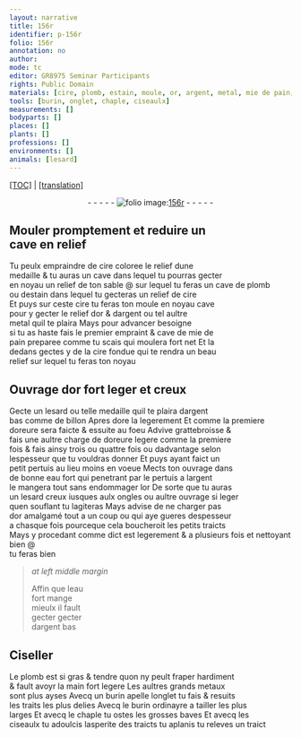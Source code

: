 ```yaml
---
layout: narrative
title: 156r
identifier: p-156r
folio: 156r
annotation: no
author:
mode: tc
editor: GR8975 Seminar Participants
rights: Public Domain
materials: [cire, plomb, estain, moule, or, argent, metal, mie de pain, eau fort, metaux]
tools: [burin, onglet, chaple, ciseaulx]
measurements: []
bodyparts: []
places: []
plants: []
professions: []
environments: []
animals: [lesard]
---
```


<p><a href="{{ site.baseurl }}/diplomatic/">[TOC]</a> | <a href="{{ site.baseurl }}/texts/p-156r_tl/" target="_blank">[translation]</a></p><div class="folio" align="center">- - - - - <a href="http://gallica.bnf.fr/ark:/12148/btv1b10500001g/f317.item.r=" target="_blank"><img src="https://cu-mkp.github.io/2017-workshop-edition/assets/photo-icon.png" alt="folio image: " style="display:inline-block; margin-bottom:-3px;"/>156r</a> - - - - - </div>  
  

## Mouler promptement et reduire un<br/> cave en relief

 
Tu peulx empraindre de <span class="m">cire</span> coloree le relief dune<br/> medaille & tu auras un cave dans lequel tu pourras gecter<br/> en noyau un relief de ton sable @ sur lequel tu feras un cave de <span class="m">plomb</span><br/> ou d<span class="m">estain</span> dans lequel tu gecteras un relief de <span class="m">cire</span><br/> Et puys sur ceste <span class="m">cire</span> tu feras ton <span class="m">moule</span> en noyau cave<br/> pour y gecter le relief d<span class="m">or</span> & d<span class="m">argent</span> ou tel aultre<br/> <span class="m">metal</span> quil te plaira Mays pour advancer besoigne<br/> si tu as haste fais le premier empraint & cave de <span class="m">mie de<br/> pain</span> preparee comme tu scais qui moulera fort net Et la<br/> dedans gectes y de la <span class="m">cire</span> fondue qui te rendra un beau<br/> relief sur lequel tu feras ton noyau
 
 
  

## Ouvrage d<span class="m">or</span> fort leger et creux

 
Gecte un <span class="al">lesard</span> ou telle medaille quil te plaira d<span class="m">argent</span><br/> bas comme de <span class="cn">billon</span> Apres dore la legerement Et comme la premiere<br/> doreure sera faicte & essuite au foeu Advive grattebroisse &<br/> fais une aultre charge de doreure legere comme la premiere<br/> fois & fais ainsy trois ou quattre fois ou dadvantage selon<br/> lespesseur que tu vouldras donner Et puys ayant faict un<br/> petit pertuis au lieu moins en voeue Mects ton ouvrage dans<br/> de bonne <span class="m">eau fort</span> qui penetrant par le pertuis a l<span class="m">argent</span><br/> le mangera tout sans endommager l<span class="m">or</span> De sorte que tu auras<br/> un <span class="al">lesard</span> creux iusques aulx ongles ou aultre ouvrage si leger<br/> quen souflant tu lagiteras Mays advise de ne charger pas<br/> d<span class="m">or</span> amalgamé tout a un coup ou qui aye gueres despesseur<br/> a chasque fois pourceque cela boucheroit les petits traicts<br/> Mays y procedant comme dict est legerement & a plusieurs fois et nettoyant bien @<br/> tu feras bien
 
> *at left middle margin*
> 
> 
>   Affin que l<span class="m">eau<br/> fort</span> mange<br/> mieulx il fault<br/> <span class="del">gecter</span> gecter<br/> d<span class="m">argent</span> bas
 
 
  

## Ciseller

 
Le <span class="m">plomb</span> est si gras & tendre quon ny peult fraper hardiment<br/> & fault avoyr la main fort legere Les aultres grands <span class="m">metaux</span><br/> sont plus ayses Avecq un <span class="tl">burin</span> apelle l<span class="tl">onglet</span> tu fais & resuits<br/> les traits les plus delies Avecq le <span class="tl">burin</span> ordinayre a tailler les plus<br/> larges Et avecq le <span class="tl">chaple</span> tu ostes les grosses baves Et avecq les<br/> <span class="tl">ciseaulx</span> tu adoulcis lasperite des traicts tu aplanis tu releves un traict
 
